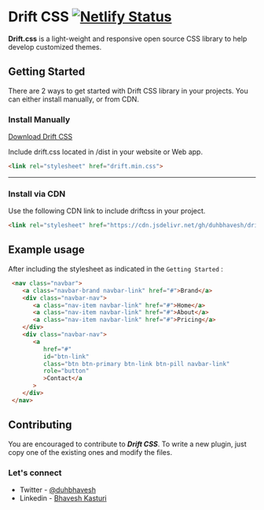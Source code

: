 # Drift CSS [![Netlify Status](https://api.netlify.com/api/v1/badges/9aa214b4-b7de-4cf8-b1ec-c11dd8fc19f0/deploy-status)](https://app.netlify.com/sites/driftcss/deploys)
**Drift.css** is a light-weight and responsive open source CSS library to help develop customized themes.

## Getting Started
There are 2 ways to get started with Drift CSS library in your projects. You can either install manually, or from CDN.

### Install Manually

[Download Drift CSS](https://github.com/duhbhavesh/driftcss/releases/download/1.0.0/drift.min.css)

Include drift.css located in /dist in your website or Web app.

```html
<link rel="stylesheet" href="drift.min.css">
```

---

### Install via CDN

Use the following CDN link to include driftcss in your project.

```html
<link rel="stylesheet" href="https://cdn.jsdelivr.net/gh/duhbhavesh/driftcss@main/css/minified/drift.min.css">
```

## Example usage
After including the stylesheet as indicated in the ```Getting Started``` :

```html
 <nav class="navbar">
    <a class="navbar-brand navbar-link" href="#">Brand</a>
    <div class="navbar-nav">
       <a class="nav-item navbar-link" href="#">Home</a>
       <a class="nav-item navbar-link" href="#">About</a>
       <a class="nav-item navbar-link" href="#">Pricing</a>
    </div>
    <div class="navbar-nav">
       <a
          href="#"
          id="btn-link"
          class="btn btn-primary btn-link btn-pill navbar-link"
          role="button"
          >Contact</a
       >
    </div>
 </nav>
```

## Contributing
You are encouraged to contribute to ***Drift CSS***. To write a new plugin, just copy one of the existing ones and modify the files.

### Let's connect
- Twitter - [@duhbhavesh](https://twitter.com/duhbhavesh)
- Linkedin - [Bhavesh Kasturi](https://www.linkedin.com/in/bhavesh-kasturi/)
